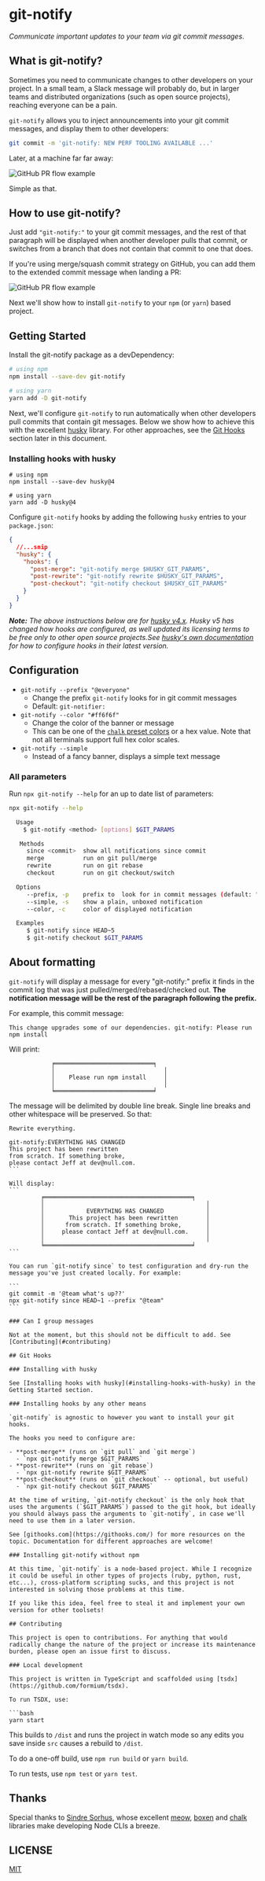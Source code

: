# git-notify

_Communicate important updates to your team via git commit messages_.

## What is git-notify?

Sometimes you need to communicate changes to other developers on your project. In a small team, a Slack message will probably do, but in larger teams and distributed organizations (such as open source projects), reaching everyone can be a pain.

`git-notify` allows you to inject announcements into your git commit messages, and display them to other developers:

```sh
git commit -m 'git-notify: NEW PERF TOOLING AVAILABLE ...'
```

Later, at a machine far far away:

<img src="https://github.com/jevakallio/git-notify/blob/master/docs/demo.gif?raw=true" alt="GitHub PR flow example"></img>

Simple as that.

## How to use git-notify?

Just add `"git-notify:"` to your git commit messages, and the rest of that paragraph will be displayed when another developer pulls that commit, or switches from a branch that does not contain that commit to one that does.

If you're using merge/squash commit strategy on GitHub, you can add them to the extended commit message when landing a PR:

<img src="https://github.com/jevakallio/git-notify/blob/master/docs/github-example.png?raw=true" alt="GitHub PR flow example"></img>

Next we'll show how to install `git-notify` to your `npm` (or `yarn`) based project.

## Getting Started

Install the git-notify package as a devDependency:

```bash
# using npm
npm install --save-dev git-notify

# using yarn
yarn add -D git-notify
```

Next, we'll configure `git-notify` to run automatically when other developers pull commits that contain git messages. Below we show how to achieve this with the excellent [husky](https://github.com/typicode/husky) library. For other approaches, see the [Git Hooks](#git-hooks) section later in this document.

### Installing hooks with husky

```
# using npm
npm install --save-dev husky@4

# using yarn
yarn add -D husky@4
```

Configure `git-notify` hooks by adding the following `husky` entries to your `package.json`:

```json
{
  //...snip
  "husky": {
    "hooks": {
      "post-merge": "git-notify merge $HUSKY_GIT_PARAMS",
      "post-rewrite": "git-notify rewrite $HUSKY_GIT_PARAMS",
      "post-checkout": "git-notify checkout $HUSKY_GIT_PARAMS"
    }
  }
}
```

_**Note:** The above instructions below are for [husky v4.x](https://github.com/typicode/husky/tree/master). Husky v5 has changed how hooks are configured, as well updated its licensing terms to be free only to other open source projects.See [husky's own documentation](https://dev.to/typicode/what-s-new-in-husky-5-32g5) for how to configure hooks in their latest version._

## Configuration

- `git-notify --prefix "@everyone"`
  - Change the prefix `git-notify` looks for in git commit messages
  - Default: `git-notifier:`
- `git-notify --color "#ff6f6f"`
  - Change the color of the banner or message
  - This can be one of the [`chalk` preset colors](https://www.npmjs.com/package/chalk#colors) or a hex value. Note that not all terminals support full hex color scales.
- `git-notify --simple`
  - Instead of a fancy banner, displays a simple text message

### All parameters

Run `npx git-notify --help` for an up to date list of parameters:

```sh
npx git-notify --help

  Usage
    $ git-notify <method> [options] $GIT_PARAMS

   Methods
     since <commit>  show all notifications since commit
     merge           run on git pull/merge
     rewrite         run on git rebase
     checkout        run on git checkout/switch

  Options
     --prefix, -p    prefix to  look for in commit messages (default: "git-notify:")
     --simple, -s    show a plain, unboxed notification
     --color, -c     color of displayed notification

  Examples
     $ git-notify since HEAD~5
     $ git-notify checkout $GIT_PARAMS
```

## About formatting

`git-notify` will display a message for every "git-notify:" prefix it finds in the commit log that was just pulled/merged/rebased/checked out. **The notification message will be the rest of the paragraph following the prefix.**

For example, this commit message:

```
This change upgrades some of our dependencies. git-notify: Please run npm install
```

Will print:

```
            ╒════════════════════════════╕
            │                               │
            │    Please run npm install     │
            │                               │
            ╘════════════════════════════╛
```

The message will be delimited by double line break. Single line breaks and other whitespace will be preserved. So that:

````
Rewrite everything.

git-notify:EVERYTHING HAS CHANGED
This project has been rewritten
from scratch. If something broke,
please contact Jeff at dev@null.com.
```

Will display:
```
         ╒══════════════════════════════════════════╕
         │                                              │
         │            EVERYTHING HAS CHANGED            │
         │       This project has been rewritten        │
         │      from scratch. If something broke,       │
         │     please contact Jeff at dev@null.com.     │
         │                                              │
         ╘══════════════════════════════════════════╛
```

You can run `git-notify since` to test configuration and dry-run the message you've just created locally. For example:

```
git commit -m '@team what's up??'
npx git-notify since HEAD~1 --prefix "@team"
```

### Can I group messages

Not at the moment, but this should not be difficult to add. See [Contributing](#contributing)

## Git Hooks

### Installing with husky

See [Installing hooks with husky](#installing-hooks-with-husky) in the Getting Started section.

### Installing hooks by any other means

`git-notify` is agnostic to however you want to install your git hooks.

The hooks you need to configure are:

- **post-merge** (runs on `git pull` and `git merge`)
  - `npx git-notify merge $GIT_PARAMS`
- **post-rewrite** (runs on `git rebase`)
  - `npx git-notify rewrite $GIT_PARAMS`
- **post-checkout** (runs on `git checkout` -- optional, but useful)
  - `npx git-notify checkout $GIT_PARAMS`

At the time of writing, `git-notify checkout` is the only hook that uses the arguments (`$GIT_PARAMS`) passed to the git hook, but ideally you should always pass the arguments to `git-notify`, in case we'll need to use them in a later version.

See [githooks.com](https://githooks.com/) for more resources on the topic. Documentation for different approaches are welcome!

### Installing git-notify without npm

At this time, `git-notify` is a node-based project. While I recognize it could be useful in other types of projects (ruby, python, rust, etc...), cross-platform scripting sucks, and this project is not interested in solving those problems at this time.

If you like this idea, feel free to steal it and implement your own version for other toolsets!

## Contributing

This project is open to contributions. For anything that would radically change the nature of the project or increase its maintenance burden, please open an issue first to discuss.

### Local development

This project is written in TypeScript and scaffolded using [tsdx](https://github.com/formium/tsdx).

To run TSDX, use:

```bash
yarn start
````

This builds to `/dist` and runs the project in watch mode so any edits you save inside `src` causes a rebuild to `/dist`.

To do a one-off build, use `npm run build` or `yarn build`.

To run tests, use `npm test` or `yarn test`.

## Thanks

Special thanks to [Sindre Sorhus](https://github.com/sindresorhus), whose excellent [meow](https://github.com/sindresorhus/meow), [boxen](https://github.com/sindresorhus/boxen) and [chalk](https://github.com/chalk/chalk) libraries make developing Node CLIs a breeze.

## LICENSE

[MIT](LICENSE)
